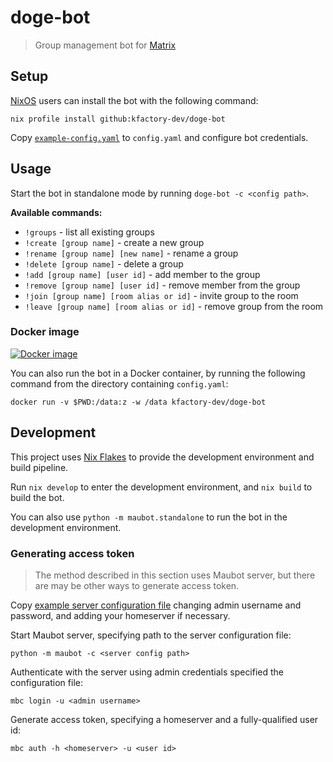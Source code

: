 # doge-bot

> Group management bot for [Matrix](matrix.io)

## Setup

[NixOS](https://nixos.org/) users can install the bot with the following command:

```
nix profile install github:kfactory-dev/doge-bot
```

Copy [`example-config.yaml`](./example-config.yaml) to `config.yaml` and configure bot credentials.

## Usage

Start the bot in standalone mode by running `doge-bot -c <config path>`.

**Available commands:**

- `!groups` - list all existing groups
- `!create [group name]` - create a new group
- `!rename [group name] [new name]` - rename a group
- `!delete [group name]` - delete a group
- `!add [group name] [user id]` - add member to the group
- `!remove [group name] [user id]` - remove member from the group
- `!join [group name] [room alias or id]` - invite group to the room
- `!leave [group name] [room alias or id]` - remove group from the room

### Docker image

[![Docker image](https://img.shields.io/docker/image/kfactory-dev/doge-bot.svg)](https://hub.docker.com/r/kfactory-dev/doge-bot)

You can also run the bot in a Docker container, by running the following command from the directory containing `config.yaml`:

```
docker run -v $PWD:/data:z -w /data kfactory-dev/doge-bot
```


## Development

This project uses [Nix Flakes](https://nixos.wiki/wiki/Flakes) to provide the development environment and build pipeline.

Run `nix develop` to enter the development environment, and `nix build` to build the bot.

You can also use `python -m maubot.standalone` to run the bot in the development environment.

### Generating access token

> The method described in this section uses Maubot server, but there are may be other ways to generate access token.

Copy [example server configuration file](https://raw.githubusercontent.com/maubot/maubot/master/maubot/example-config.yaml) changing admin username and password, and adding your homeserver if necessary.

Start Maubot server, specifying path to the server configuration file:

```
python -m maubot -c <server config path>
```

Authenticate with the server using admin credentials specified the configuration file:

```
mbc login -u <admin username>
```

Generate access token, specifying a homeserver and a fully-qualified user id:

```
mbc auth -h <homeserver> -u <user id>
```
